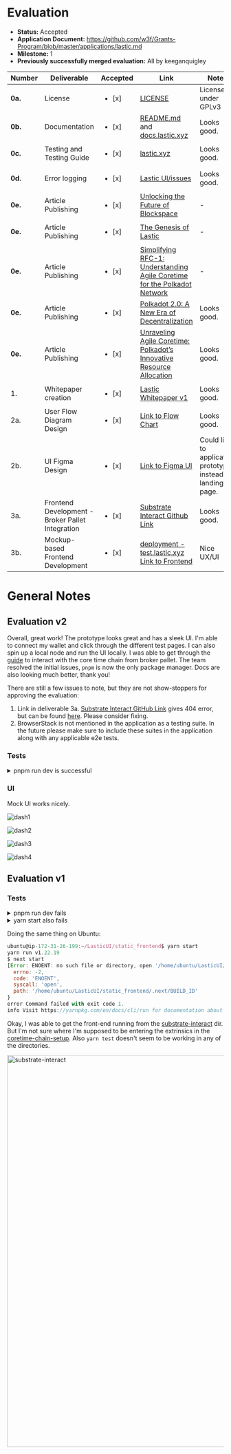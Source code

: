 # Evaluation

- **Status:** Accepted
- **Application Document:** https://github.com/w3f/Grants-Program/blob/master/applications/lastic.md
- **Milestone:** 1
- **Previously successfully merged evaluation:** All by keeganquigley

| Number | Deliverable | Accepted | Link | Notes |
| ----- | ----------- | ------ | ------- | ------ |
| **0a.** | License | <ul><li>[x] </li></ul> | [LICENSE](https://github.com/LasticXYZ/LasticUI/blob/main/LICENSE) | Licensed under GPLv3 |
| **0b.** | Documentation | <ul><li>[x] </li></ul> | [README.md](https://github.com/LasticXYZ/LasticUI/blob/main/README.md) and [docs.lastic.xyz](https://docs.lastic.xyz/) | Looks good. |
| **0c.** | Testing and Testing Guide | <ul><li>[x] </li></ul> | [lastic.xyz](https://www.lastic.xyz/) | Looks good. |
| **0d.** | Error logging | <ul><li>[x] </li></ul> | [Lastic UI/issues](https://github.com/LasticXYZ/LasticUI/issues) | Looks good. |
| **0e.** | Article Publishing | <ul><li>[x] </li></ul> | [Unlocking the Future of Blockspace](https://medium.com/lastic-marketplace/unlocking-the-future-of-blockspace-introducing-lastic-9036b9d6637) | - | 
| **0e.** | Article Publishing | <ul><li>[x] </li></ul> | [The Genesis of Lastic](https://medium.com/lastic-marketplace/the-genesis-of-lastic-a-coretime-marketplace-for-polkadot-75130e40306c) | - |
| **0e.** | Article Publishing | <ul><li>[x] </li></ul> | [Simplifying RFC-1: Understanding Agile Coretime for the Polkadot Network](https://medium.com/lastic-marketplace/the-genesis-of-lastic-a-coretime-marketplace-for-polkadot-75130e40306c) | - |
| **0e.** | Article Publishing | <ul><li>[x] </li></ul> | [Polkadot 2.0: A New Era of Decentralization](https://medium.com/lastic-marketplace/polkadot-2-0-a-new-era-of-decentralization-d5626a6e63e5) | Looks good. |
| **0e.** | Article Publishing | <ul><li>[x] </li></ul> | [Unraveling Agile Coretime: Polkadot’s Innovative Resource Allocation](https://medium.com/lastic-marketplace/unraveling-agile-coretime-polkadots-innovative-resource-allocation-2c025d0daa59)  | Looks good. |
| 1. | Whitepaper creation | <ul><li>[x] </li></ul> | [Lastic Whitepaper v1](https://github.com/LasticXYZ/LasticUI/blob/main/W3FGrant_Lastic_Whitepaper.pdf) | Looks good. |
| 2a. | User Flow Diagram Design | <ul><li>[x] </li></ul> | [Link to Flow Chart](https://www.figma.com/file/aFn15lyvti5hqLJBNUDZlU/Lastic-Flow-Chart-%231?type=whiteboard&node-id=0%3A1&t=ZiWNv9gRsH68D5Km-1) | Looks good.
| 2b. | UI Figma Design | <ul><li>[x] </li></ul> | [Link to Figma UI](https://www.figma.com/proto/druTS8m2bCDNgovAjb0sbH/Lastic-milestone?page-id=0%3A1&type=design&node-id=203-897&viewport=191%2C-177%2C0.06&t=OHMXONHfLogXX1M4-1&scaling=min-zoom&starting-point-node-id=203%3A897&mode=design) | Could link to application prototype instead of landing page. |
| 3a. | Frontend Development - Broker Pallet Integration | <ul><li>[x] </li></ul> | [Substrate Interact Github Link](https://github.com/LasticXYZ/LasticUI/tree/main/substrate-interact) | Looks good.
| 3b. | Mockup-based Frontend Development | <ul><li>[x] </li></ul> | [deployment - test.lastic.xyz](https://test.lastic.xyz/) [Link to Frontend](https://github.com/LasticXYZ/LasticUI/tree/main/substrate_interact) | Nice UX/UI

# General Notes

## Evaluation v2

Overall, great work! The prototype looks great and has a sleek UI. I'm able to connect my wallet and click through the different test pages. I can also spin up a local node and run the UI locally. I was able to get through the [guide](https://docs.lastic.xyz/substrate-interact/interact.html#configuring-the-coretime-chain) to interact with the core time chain from broker pallet. The team resolved the initial issues, `pnpm` is now the only package manager. Docs are also looking much better, thank you!

There are still a few issues to note, but they are not show-stoppers for approving the evaluation:

1. Link in deliverable 3a. [Substrate Interact GitHub Link](https://github.com/LasticXYZ/LasticUI/tree/main/substrate-interact) gives 404 error, but can be found [here](https://github.com/LasticXYZ/LasticUI/tree/main/substrate_interact). Please consider fixing.
2. BrowserStack is not mentioned in the application as a testing suite. In the future please make sure to include these suites in the application along with any applicable e2e tests.

### Tests

<details>

  <summary>pnpm run dev is successful</summary>

```ts
> lastic-ui@ dev /Users/keeganquigley/LasticUI
> pnpm -r --if-present dev

substrate_interact                       |  WARN  The field "resolutions" was found in /Users/keeganquigley/LasticUI/substrate_interact/package.json. This will not take effect. You should configure "resolutions" at the root of the workspace instead.
Scope: 2 of 3 workspace projects
static_frontend dev$ next dev
│ FatalError: error TS6046: Argument for '--moduleResolution' option must be: 'node', 'classic', 'node16', 'nodenext'.
│     at getTypeScriptConfiguration (/Users/keeganquigley/LasticUI/node_modules/.pnpm/next@13.5.6_react-dom@18.2.0_reac…
│     at writeConfigurationDefaults (/Users/keeganquigley/LasticUI/node_modules/.pnpm/next@13.5.6_react-dom@18.2.0_reac…
│     at verifyTypeScriptSetup (/Users/keeganquigley/LasticUI/node_modules/.pnpm/next@13.5.6_react-dom@18.2.0_react@18.…
│     at async verifyTypeScript (/Users/keeganquigley/LasticUI/node_modules/.pnpm/next@13.5.6_react-dom@18.2.0_react@18…
│     at async startWatcher (/Users/keeganquigley/LasticUI/node_modules/.pnpm/next@13.5.6_react-dom@18.2.0_react@18.2.0…
│     at async setupDevBundler (/Users/keeganquigley/LasticUI/node_modules/.pnpm/next@13.5.6_react-dom@18.2.0_react@18.…
│     at async initialize (/Users/keeganquigley/LasticUI/node_modules/.pnpm/next@13.5.6_react-dom@18.2.0_react@18.2.0/n…
│     at async Server.<anonymous> (/Users/keeganquigley/LasticUI/node_modules/.pnpm/next@13.5.6_react-dom@18.2.0_react@…
│
└─ Done in 739ms
substrate_interact dev$ react-app-rewired start
[27 lines collapsed]
│   json modules 128 bytes 2 modules
│ modules by mime type application/x-font-ttf 16.3 KiB
│   data:application/x-font-ttf;charset=utf-8;base64,AAEAAAAOAIAAAwBg.. 5.71 KiB [built] [code generated]
│   + 3 modules
│ modules by mime type application/font-woff 14.6 KiB
│   data:application/font-woff;charset=utf-8;base64,d09GRgABAAAAAAoU.. 3.41 KiB [built] [code generated]
│   + 3 modules
│ data:image/png;base64,iVBORw0KGgoAAAAN.. 1.29 KiB [built] [code generated]
│ buffer (ignored) 15 bytes [optional] [built] [code generated]
│ webpack 5.89.0 compiled successfully in 4107 ms
└─ Running...
```

</details>

### UI

Mock UI works nicely.

![dash1](https://github.com/w3f/Grant-Milestone-Delivery/assets/35080151/986c8f7d-2102-4dc3-a801-18701376ddee)

![dash2](https://github.com/w3f/Grant-Milestone-Delivery/assets/35080151/6e337e1b-daa4-4dbb-bdac-5d29f96d17a0)

![dash3](https://github.com/w3f/Grant-Milestone-Delivery/assets/35080151/8b06e061-886a-4d60-9f31-cee94d5ac6ac)

![dash4](https://github.com/w3f/Grant-Milestone-Delivery/assets/35080151/6cc19271-e627-4681-bc81-45d255cf3730)



## Evaluation v1


### Tests

<details>

  <summary>pnpm run dev fails</summary>

```js
pnpm run dev

> lastic@0.1.0 dev /Users/keeganquigley/LasticUI/static_frontend
> next dev

FatalError: error TS6046: Argument for '--moduleResolution' option must be: 'node', 'classic', 'node16', 'nodenext'.

    at getTypeScriptConfiguration (/Users/keeganquigley/LasticUI/static_frontend/node_modules/.pnpm/next@13.5.6_react-dom@18.2.0_react@18.2.0/node_modules/next/dist/lib/typescript/getTypeScriptConfiguration.js:49:19)
    at writeConfigurationDefaults (/Users/keeganquigley/LasticUI/static_frontend/node_modules/.pnpm/next@13.5.6_react-dom@18.2.0_react@18.2.0/node_modules/next/dist/lib/typescript/writeConfigurationDefaults.js:178:117)
    at verifyTypeScriptSetup (/Users/keeganquigley/LasticUI/static_frontend/node_modules/.pnpm/next@13.5.6_react-dom@18.2.0_react@18.2.0/node_modules/next/dist/lib/verify-typescript-setup.js:119:74)
    at async verifyTypeScript (/Users/keeganquigley/LasticUI/static_frontend/node_modules/.pnpm/next@13.5.6_react-dom@18.2.0_react@18.2.0/node_modules/next/dist/server/lib/router-utils/setup-dev-bundler.js:108:26)
    at async startWatcher (/Users/keeganquigley/LasticUI/static_frontend/node_modules/.pnpm/next@13.5.6_react-dom@18.2.0_react@18.2.0/node_modules/next/dist/server/lib/router-utils/setup-dev-bundler.js:129:29)
    at async setupDevBundler (/Users/keeganquigley/LasticUI/static_frontend/node_modules/.pnpm/next@13.5.6_react-dom@18.2.0_react@18.2.0/node_modules/next/dist/server/lib/router-utils/setup-dev-bundler.js:1627:20)
    at async initialize (/Users/keeganquigley/LasticUI/static_frontend/node_modules/.pnpm/next@13.5.6_react-dom@18.2.0_react@18.2.0/node_modules/next/dist/server/lib/router-server.js:71:30)
    at async Server.<anonymous> (/Users/keeganquigley/LasticUI/static_frontend/node_modules/.pnpm/next@13.5.6_react-dom@18.2.0_react@18.2.0/node_modules/next/dist/server/lib/start-server.js:221:36)
```
</details>

<details>

  <summary>yarn start also fails</summary>

```js
yarn start
yarn run v1.22.19
warning ../../package.json: No license field
$ next start
[Error: ENOENT: no such file or directory, open '/Users/keeganquigley/LasticUI/static_frontend/.next/BUILD_ID'] {
  errno: -2,
  code: 'ENOENT',
  syscall: 'open',
  path: '/Users/keeganquigley/LasticUI/static_frontend/.next/BUILD_ID'
}
error Command failed with exit code 1.
info Visit https://yarnpkg.com/en/docs/cli/run for documentation about this command.
```
</details>

Doing the same thing on Ubuntu:
```js
ubuntu@ip-172-31-26-199:~/LasticUI/static_frontend$ yarn start
yarn run v1.22.19
$ next start
[Error: ENOENT: no such file or directory, open '/home/ubuntu/LasticUI/static_frontend/.next/BUILD_ID'] {
  errno: -2,
  code: 'ENOENT',
  syscall: 'open',
  path: '/home/ubuntu/LasticUI/static_frontend/.next/BUILD_ID'
}
error Command failed with exit code 1.
info Visit https://yarnpkg.com/en/docs/cli/run for documentation about this command.
```
Okay, I was able to get the front-end running from the [substrate-interact](https://github.com/LasticXYZ/LasticUI/tree/main/substrate-interact) dir. But I'm not sure where I'm supposed to be entering the extrinsics in the [coretime-chain-setup](https://github.com/LasticXYZ/LasticUI/tree/main/substrate-interact#coretime-chain-setup). Also `yarn test` doesn't seem to be working in any of the directories.

<img width="911" alt="substrate-interact" src="https://github.com/w3f/Grant-Milestone-Delivery/assets/35080151/bf21c9b6-609b-4a61-b8c3-593415b1b524">
